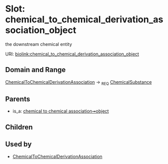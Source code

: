 
# Slot: chemical_to_chemical_derivation_association_object


the downstream chemical entity

URI: [biolink:chemical_to_chemical_derivation_association_object](https://w3id.org/biolink/vocab/chemical_to_chemical_derivation_association_object)


## Domain and Range

[ChemicalToChemicalDerivationAssociation](ChemicalToChemicalDerivationAssociation.md) ->  <sub>REQ</sub>
 [ChemicalSubstance](ChemicalSubstance.md)

## Parents

 *  is_a: [chemical to chemical association➞object](chemical_to_chemical_association_object.md)

## Children


## Used by

 * [ChemicalToChemicalDerivationAssociation](ChemicalToChemicalDerivationAssociation.md)
